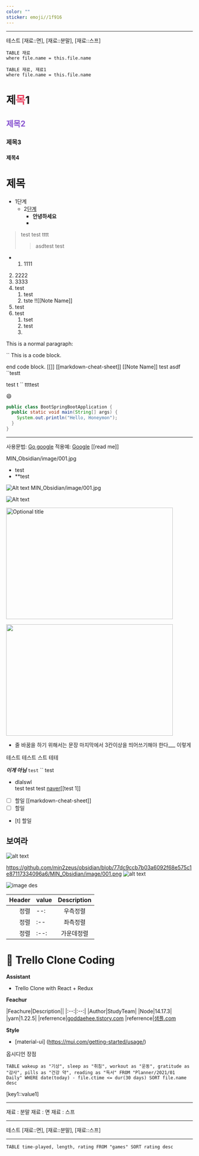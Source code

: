 ```yaml
---
color: ""
sticker: emoji//1f916
---
```

-----------

테스트 [재료::면], [재료::분말], [재료::스프]
```dataview
TABLE 재료
where file.name = this.file.name
```


```dataview
TABLE 재료, 재료1
where file.name = this.file.name
```


# 제<span style='color:#eb3b5a'>목</span>1
## <span style='color:#8854d0'>제목2</span>

### 제목3
#### 제목4
제목
====== 


+ 1단계
	+ 2[단계](https://wts.mocomsys.com)
		+ **안녕하세요**
		+ 
> test 
> test
> tttt
> 	> asdtest
              test
              
  * 1. 1111
  2. 2222
  3. 3333
1. test
	1. test
	2. tste
!![[Note Name]]
1. test
2. test
	1. tset
	2. test
	3. 


This is a normal paragraph:

   `` This is a code block.
    
end code block.
[[]]
[[markdown-cheat-sheet]]
[[Note Name]]
test asdf
	``testt

test
   t
`` ttttest


😄

```java
public class BootSpringBootApplication {
  public static void main(String[] args) {
    System.out.println("Hello, Honeymon");
  }
}
```
***

사용문법: [Go google](Google)
적용예: [Google](https://google.com)
[[read me]]

MIN_Obsidian/image/001.jpg
* test
* **test 

![Alt text](001.jpg "Optional title")
MIN_Obsidian/image/001.jpg



![Alt text](/image/001.png "RubberDuck")

<img src="/image/001.png" width="450px" height="300px" title="px(픽셀) 크기 설정" alt="Optional title"></img><br/>


<img src="001.jpg" width="450px" height="300px"></img>


* 줄 바꿈을 하기 위해서는 문장 마지막에서 3칸이상을 띄어쓰기해야 한다___   이렇게

 테스트
	테스트
	스트
	테테

___이게 아님___
``` test ```
`` test

+ dlalswl     
  test
  test
  test
  [naver](https://www.naver.com)[[test 1]]
  
- [ ] 할일 [[markdown-cheat-sheet]]
- [ ] 할일
- [t] 할일
## 보여라
![alt text](https://github.com/min2zeus/obsidian/blob/77dc9ccb7b03a6092f68e575c1e8711733)

https://github.com/min2zeus/obsidian/blob/77dc9ccb7b03a6092f68e575c1e87117334096a6/MIN_Obsidian/image/001.png
![alt text](https://www.markdownguide.org/assets/images/tux.png)



![image des](image/001.jpg)

| Header | value | Description |
| --: | :-- | :--: |
| 정렬 | --: | 우측정렬 |
| 정렬 | :-- | 좌측정렬 |
| 정렬 | :--: | 가운데정렬 |


# 🙏 Trello Clone Coding

**Assistant**
 - Trello Clone with React + Redux

**Feachur**

|Feachure|Description||
|:--:|:--:|
|Author|StudyTeam|
|Node|14.17.3|
|yarn|1.22.5|
|referrence|[goddaehee.tistory.com](http://goddaehee.tistory.com/)
|referrence|[샘플.com](http://샘플.com/)



**Style**
 - [material-ui] (https://mui.com/getting-started/usage/)



옵시디언 장점


```dataview
TABLE wakeup as "기상", sleep as "취침", workout as "운동", gratitude as "감사", pills as "건강 약", reading as "독서" FROM "Planner/2021/01 Daily" WHERE date(today) - file.ctime <= dur(30 days) SORT file.name desc
```
[key1::value1]

---
재료 : 분말
재료 : 면
재료 : 스프

---

테스트 [재료::면], [재료::분말], [재료::스프]


---

```dataview
TABLE time-played, length, rating FROM "games" SORT rating desc
```


